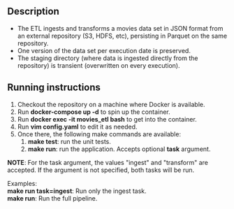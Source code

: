## Description
- The ETL ingests and transforms a movies data set in JSON format from an external repository (S3, HDFS, etc), persisting in Parquet on the same repository.
- One version of the data set per execution date is preserved.
- The staging directory (where data is ingested directly from the repository) is transient (overwritten on every execution).

## Running instructions
1. Checkout the repository on a machine where Docker is available.
2. Run **docker-compose up -d** to spin up the container.
3. Run **docker exec -it movies_etl bash** to get into the container. 
4. Run **vim config.yaml** to edit it as needed.
5. Once there, the following make commands are available:
    1. **make test**: run the unit tests.
    2. **make run**: run the application. Accepts optional **task** argument.

**NOTE**: For the task argument, the values "ingest" and "transform" are accepted. If the argument is not specified, both tasks will be run.  

Examples:  
**make run task=ingest**: Run only the ingest task.  
**make run**: Run the full pipeline.
